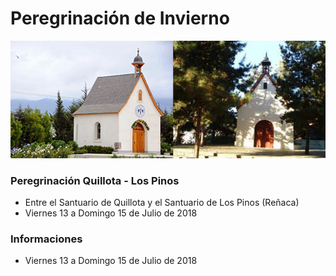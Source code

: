 # Peregrinación de Invierno

![](../../.gitbook/assets/santuarios.png)

### Peregrinación Quillota - Los Pinos

* Entre el Santuario de Quillota y el Santuario de Los Pinos \(Reñaca\)
* Viernes 13 a Domingo 15 de Julio de 2018

### Informaciones

* Viernes 13 a Domingo 15 de Julio de 2018



